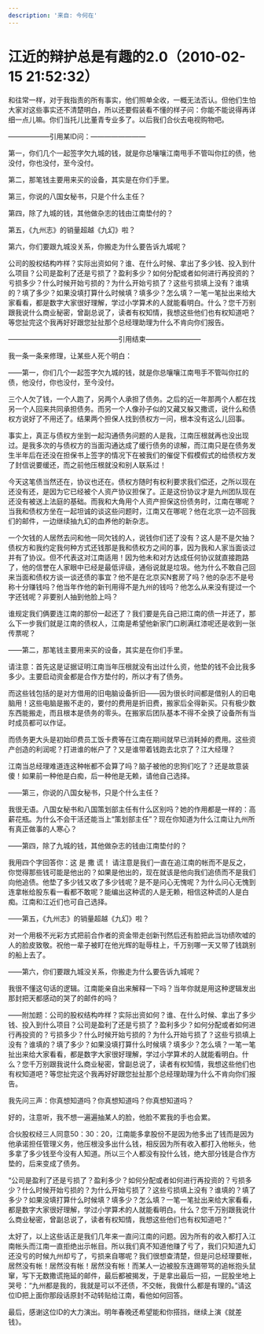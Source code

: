```yaml
---
description: '来自: 今何在'
---
```


# 江近的辩护总是有趣的2.0（2010-02-15 21:52:32）

和往常一样，对于我指责的所有事实，他们照单全收，一概无法否认。但他们生怕大家对这些事实还不清楚明白，所以还要假装看不懂的样子问：你能不能说得再详细一点儿嘛。你们当托儿比董青专业多了。以后我们合伙去电视购物吧。

&#x20;

&#x20;

&#x20;

——————引用某ID问：————————

第一，你们几个一起签字欠九城的钱，就是你总嚷嚷江南甩手不管叫你扛的债，他没付，你也没付，至今没付。

第二，那笔钱主要用来买的设备，其实是在你们手里。

第三，你说的八国女秘书，只是个什么主任？

第四，除了九城的钱，其他做杂志的钱由江南垫付的？

第五，《九州志》的销量超越《九幻》啦？

第六，你们要跟九城没关系，你搬走为什么要告诉九城呢？

公司的股权结构咋样？实际出资如何？谁、在什么时候、拿出了多少钱、投入到什么项目？公司是盈利了还是亏损了？盈利多少？如何分配或者如何进行再投资的？亏损多少？什么时候开始亏损的？为什么开始亏损了？这些亏损填上没有？谁填的？填了多少？如果没填打算什么时候填？填多少？怎么填？一笔一笔扯出来给大家看看，都是数字大家很好理解，学过小学算术的人就能看明白。什么？您千万别跟我说什么商业秘密，曾副总说了，读者有权知情，我想这些他们也有权知道吧？等您扯完这个我再好好跟您扯扯那个总经理助理为什么不肯向你们报告。

————————————————引用结束————————

&#x20;

&#x20;

&#x20;

我一条一条来修理，让某些人死个明白：

&#x20;

——第一，你们几个一起签字欠九城的钱，就是你总嚷嚷江南甩手不管叫你扛的债，他没付，你也没付，至今没付。

&#x20;

三个人欠了钱，一个人跑了，另两个人承担了债务。之后的近一年那两个人都在找另一个人回来共同承担债务。而另一个人像孙子似的又藏又躲又撒谎，说什么和债权方说好了不用还了。结果两个担保人找到债权方一问，根本没有这么儿回事。

事实上，真正与债权方坐到一起沟通债务问题的人是我，江南压根就再也没出现过。是我多次的与债权方的当面沟通达成了缓行债务的谅解，而江南只是在债务发生半年后在还没在担保书上签字的情况下在被我们的催促下假模假式的给债权方发了封信说要缓还，而之前他压根就没和别人联系过！

今天这笔债当然还在，协议也还在。债权方随时有权利要求我们偿还，之所以现在还没有还，是因为它已经被个人资产协议担保了。正是这份协议才是九州团队现在还没有被送上法庭的基础。而我和大角用个人资产担保这份债务时，江南在哪呢？当我和债权方坐在一起坦诚的谈这些问题时，江南又在哪呢？他在北京一边不回我们的邮件，一边继续抽九幻的血养他的新杂志。

一个欠钱的人居然去问和他一同欠钱的人，说钱你们还了没有？这人是不是欠抽？债权方和我约定我何种方式还钱那是我和债权方之间的事，因为我和人家当面谈过并有了协议。但不代表这对江南适用！因为他未和对方达成任何协议就直接跑路了，他的信誉在人家眼中已经是最低评级，通俗说就是垃圾。他为什么不敢自己回来当面和债权方谈一谈还债的事宜？他不是在北京买N套房了吗？他的杂志不是号称十分赚钱吗？他当年作他的新刊用得不是九州的钱吗？他怎么从来没有提过一个字还钱呢？非要别人抽到他脸上吗？

谁规定我们俩要连江南的那份一起还了？我们要是先自己把江南的债一并还了，那么下一步我们就是江南的债权人，江南是希望他新家门口刷满红漆呢还是收到一张传票呢？

&#x20;

&#x20;

——第二，那笔钱主要用来买的设备，其实是在你们手里。

&#x20;

请注意：首先这是证据证明江南当年压根就没有出过什么资，他垫的钱不会比我多多少。主要启动资金都是合作方垫付的，所以才有了债务。

而这些钱包括的是对方借用的旧电脑设备折旧——因为很长时间都是借别人的旧电脑用！这些电脑是搬不走的，要付的费用是折旧费，搬家后全得新买。只有极少数东西能搬走，而且根本是债务的零头。在搬家后团队基本不得不全换了设备所有当时成员都可以作证。

而债务更大头是初始印费员工饭卡费等在江南在期间就早已消耗掉的费用。这些资产创造的利润呢？打进谁的帐户了？又是谁带着钱跑去北京了？江大经理？

江南当总经理难道连这种帐都不会算了吗？脑子被他的忠狗们吃了？还是故意装傻！如果前一种他是白痴，后一种他是无赖，请他自己选择。

&#x20;

&#x20;

——第三，你说的八国女秘书，只是个什么主任？

&#x20;

我很无语。八国女秘书和八国策划部主任有什么区别吗？她的作用都是一样的：高薪花瓶。为什么不会干活还能当上“策划部主任”？现在你知道为什么江南让九州所有真正做事的人寒心？

&#x20;

&#x20;

&#x20;

——第四，除了九城的钱，其他做杂志的钱由江南垫付的？

&#x20;

我用四个字回答你：这 是 撒 谎！ 请注意是我们一直在追江南的帐而不是反之，你觉得那些钱可能是他出的？如果是他出的，现在就该是他向我们追债而不是我们向他追债。他垫了多少钱又收了多少钱呢？是不是问心无愧呢？为什么问心无愧到连拿帐给股东看一看都不敢呢？能编出这种谎的人是无赖，相信这种谎的人是白痴。江南和江近们也可自己选择。

&#x20;

&#x20;

——第五，《九州志》的销量超越《九幻》啦？

&#x20;

对一个用极不光彩方式把前合作者的资金带走创新刊然后还有脸把此当功绩吹嘘的人的脸皮致敬。祝他一辈子被盯在他光辉的耻辱柱上，千万别哪一天又带了钱跳别的船上去了。

&#x20;

&#x20;

&#x20;

&#x20;

——第六，你们要跟九城没关系，你搬走为什么要告诉九城呢？

&#x20;

我很不懂这句话的逻辑。江南能亲自出来解释一下吗？当年你就是用这种逻辑发出那封把天都感动的哭了的邮件的吗？

&#x20;

&#x20;

——附加题：公司的股权结构咋样？实际出资如何？谁、在什么时候、拿出了多少钱、投入到什么项目？公司是盈利了还是亏损了？盈利多少？如何分配或者如何进行再投资的？亏损多少？什么时候开始亏损的？为什么开始亏损了？这些亏损填上没有？谁填的？填了多少？如果没填打算什么时候填？填多少？怎么填？一笔一笔扯出来给大家看看，都是数字大家很好理解，学过小学算术的人就能看明白。什么？您千万别跟我说什么商业秘密，曾副总说了，读者有权知情，我想这些他们也有权知道吧？等您扯完这个我再好好跟您扯扯那个总经理助理为什么不肯向你们报告。

&#x20;

我先问三声：你真想知道吗？你真想知道吗？你真想知道吗？

好的，注意听，我不想一遍遍抽某人的脸，他脸不累我的手也会累。

合伙股权经三人同意50：30：20，江南能多拿股份不是因为他多出了钱而是因为他承诺担任管理义务，他压根没多出什么钱，相反因为所有收入都打入他帐头，他多拿了多少钱至今没有人知道。所以三个人都没有投什么钱，绝大部分钱是合作方垫的，后来变成了债务。

“公司是盈利了还是亏损了？盈利多少？如何分配或者如何进行再投资的？亏损多少？什么时候开始亏损的？为什么开始亏损了？这些亏损填上没有？谁填的？填了多少？如果没填打算什么时候填？填多少？怎么填？一笔一笔扯出来给大家看看，都是数字大家很好理解，学过小学算术的人就能看明白。什么？您千万别跟我说什么商业秘密，曾副总说了，读者有权知情，我想这些他们也有权知道吧？”

太好了，以上这些话正是我们几年来一直问江南的问题。因为所有的收入都打入江南帐头而江南一直拒绝出示帐目。所以我们真不知道他赚了亏了，我们只知道九幻还没亏的时候九州却亏了，亏损来自哪呢？我们很想查清楚，但是问总经理要帐，居然没有帐！居然没有帐！居然没有帐！而某人一边被股东连踢带骂的追帐抱头鼠窜，写下无数撒谎拖延的邮件，最后都被揭发，于是拿出最后一招，一屁股坐地上哭号：“九州都是我的，我就是可以不还债，不交帐，我做什么都是有理的。”请这位ID把上面你那段话原封不动转贴给江南，看他如何回答。

最后，感谢这位ID的大力演出。明年春晚还希望能和你搭挡，继续上演《就差钱》。

&#x20;

&#x20;

&#x20;
